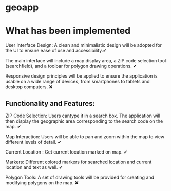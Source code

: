 # geoapp

# What has been implemented 

User Interface Design:
A clean and minimalistic design will be adopted for the UI to ensure ease of use and accessibility.✔

The main interface will include a map display area, a ZIP code selection tool (searchfield), and a toolbar for polygon drawing operations. ✔

Responsive design principles will be applied to ensure the application is usable on a wide range of
devices, from smartphones to tablets and desktop computers. ❌ 

## Functionality and Features:

ZIP Code Selection: Users cantype it in a search box. The application will then display the geographic area corresponding to the search code on the map. ✔

Map Interaction: Users will be able to pan and zoom within the map to view different levels of detail. ✔

Current Location : Get current location marked on map. ✔

Markers: Different colored markers for searched location and current location and text as well. ✔

Polygon Tools: A set of drawing tools will be provided for creating and modifying polygons on the map. ❌
